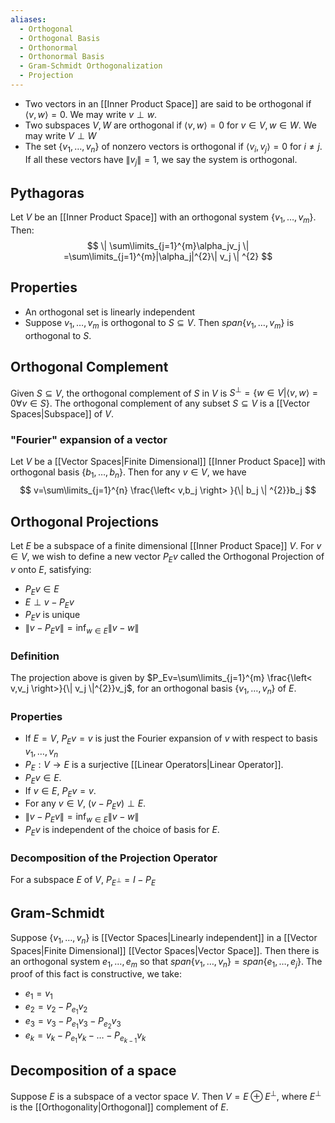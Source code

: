 ```yaml
---
aliases:
  - Orthogonal
  - Orthogonal Basis
  - Orthonormal
  - Orthonormal Basis
  - Gram-Schmidt Orthogonalization
  - Projection
---
```

- Two vectors in an [[Inner Product Space]] are said to be orthogonal if $\left< v,w \right>=0$. We may write $v\perp w$.
- Two subspaces $V,W$ are orthogonal if $\left< v,w \right>=0$ for $v\in V,w\in W$. We may write $V\perp W$
- The set $\{ v_{1},\dots,v_n \}$ of nonzero vectors is orthogonal if $\left< v_i,v_j \right> =0$ for $i\neq j$. If all these vectors have $\| v_j \|=1,$ we say the system is orthogonal.
## Pythagoras
Let $V$ be an [[Inner Product Space]] with an orthogonal system  $\{ v_{1},\dots,v_m \}$. Then:
$$
\| \sum\limits_{j=1}^{m}\alpha_jv_j \| =\sum\limits_{j=1}^{m}|\alpha_j|^{2}\| v_j \| ^{2}
$$
## Properties
- An orthogonal set is linearly independent
- Suppose $v_{1},\dots,v_m$ is orthogonal to $S\subseteq V$. Then $span\{ v_1,\dots,v_m \}$ is orthogonal to $S$.
## Orthogonal Complement
Given $S\subseteq V$, the orthogonal complement of $S$ in $V$ is $S^{\perp}=\{ w\in V|\left< v,w \right>=0\forall v\in S \}$. The orthogonal complement of any subset $S \subseteq V$ is a [[Vector Spaces|Subspace]] of $V$.
### "Fourier" expansion of a vector
Let $V$ be a [[Vector Spaces|Finite Dimensional]] [[Inner Product Space]] with orthogonal basis $\{ b_{1},\dots,b_n \}$. Then for any $v\in V$, we have 
$$
v=\sum\limits_{j=1}^{n} \frac{\left< v,b_j \right> }{\| b_j \| ^{2}}b_j
$$
## Orthogonal Projections
Let $E$ be a subspace of a finite dimensional [[Inner Product Space]] $V$. For $v\in V$, we wish to define a new vector $P_Ev$ called the Orthogonal Projection of $v$ onto $E$, satisfying:
- $P_Ev\in E$
- $E\perp v-P_Ev$
- $P_Ev$ is unique
- $\| v-P_Ev \|=\inf_{w\in E}\| v-w \|$
### Definition
The projection above is given by $P_Ev=\sum\limits_{j=1}^{m} \frac{\left< v,v_j \right>}{\| v_j \|^{2}}v_j$, for an orthogonal basis $\{ v_{1},\dots,v_n \}$ of $E$.
### Properties
- If $E=V$, $P_Ev=v$ is just the Fourier expansion of $v$ with respect to basis $v_{1},\dots,v_n$
- $P_E:V\to E$ is a surjective [[Linear Operators|Linear Operator]].
- $P_Ev\in E$.
- If $v\in E$, $P_Ev=v$.
- For any $v\in V$, $(v-P_Ev)\perp E$.
- $\| v-P_Ev \|=\inf_{w\in E}\| v-w \|$
- $P_Ev$ is independent of the choice of basis for $E$.
### Decomposition of the Projection Operator
For a subspace $E$ of $V$, $P_{E^{\perp}}=I-P_E$
## Gram-Schmidt
Suppose $\{ v_{1},\dots,v_n \}$ is [[Vector Spaces|Linearly independent]] in a [[Vector Spaces|Finite Dimensional]] [[Vector Spaces|Vector Space]]. Then there is an orthogonal system $e_{1},\dots,e_m$ so that $span\{ v_{1},\dots,v_n \}=span\{ e_{1},\dots,e_j \}$. The proof of this fact is constructive, we take:
- $e_{1}=v_{1}$
- $e_{2}=v_{2}-P_{e_{1}}v_{2}$
- $e_{3}=v_{3}-P_{e_{1}}v_{3}-P_{e_{2}}v_{3}$
- $e_k=v_k-P_{e_{1}}v_k-\dots-P_{e_{k-1}}v_k$
## Decomposition of a space
Suppose $E$ is a subspace of a vector space $V$. Then $V=E\oplus E^{\perp}$, where $E^{\perp}$ is the [[Orthogonality|Orthogonal]] complement of $E$.